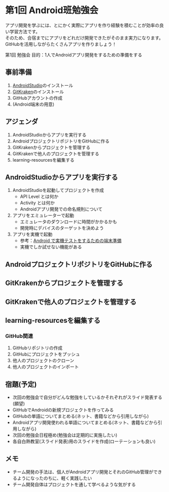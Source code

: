 # 第1回 Android班勉強会

アプリ開発を学ぶには、とにかく実際にアプリを作り経験を積むことが効率の良い学習方法です。</br>
そのため、合宿までにアプリをどれだけ開発できたがそのまま実力になります。</br>
GitHubを活用しながらたくさんアプリを作りましょう！

第1回 勉強会 目的：1人でAndroidアプリ開発をするための準備をする

## 事前準備

1. [AndroidStudio](https://developer.android.com/studio/index.html?hl=ja)のインストール
1. [GitKraken](https://www.gitkraken.com/)のインストール
1. GitHubアカウントの作成
1. (Android端末の用意)

## アジェンダ

1. AndroidStudioからアプリを実行する
1. AndroidプロジェクトリポジトリをGitHubに作る
1. GitKrakenからプロジェクトを管理する
1. GitKrakenで他人のプロジェクトを管理する
1. learning-resourcesを編集する

## AndroidStudioからアプリを実行する

1. AndroidStudioを起動してプロジェクトを作成
    - API Level とは何か
    - Activity とは何か
    - Androidアプリ開発での命名規則について
1. アプリをエミュレーターで起動
    - エミュレータのダウンロードに時間がかかるかも
    - 開発時にデバイスのターゲットを決めよう
1. アプリを実機で起動
    - 参考：[Android で実機テストをするための端末準備](http://qiita.com/Masahiro_Saito/items/4837b0adbb75a3db98d0)
    - 実機でしか試せない機能がある

## AndroidプロジェクトリポジトリをGitHubに作る

## GitKrakenからプロジェクトを管理する

## GitKrakenで他人のプロジェクトを管理する

## learning-resourcesを編集する

### GitHub関連

1. GitHubリポジトリの作成
1. GitHubにプロジェクトをプッシュ
1. 他人のプロジェクトのクローン
1. 他人のプロジェクトのインポート

## 宿題(予定)

- 次回の勉強会で自分がどんな勉強をしているかそれぞれがスライド発表する(願望)
- GitHubでAndroidの新規プロジェクトを作ってみる
- GitHubの単語についてまとめる(ネット、書籍などから引用しながら)
- Androidアプリ開発使われる単語についてまとめる(ネット、書籍などから引用しながら)
- 次回の勉強会日程極め(勉強会は定期的に実施したい)
- 各自白熱教室(スライド発表)用のスライドを作成(ローテーションも良い)

## メモ

- チーム開発の手法は、個人がAndroidアプリ開発とそれのGitHub管理ができるようになったのちに、軽く実践したい
- チーム開発自体はプロジェクトを通して学べるような気がする
